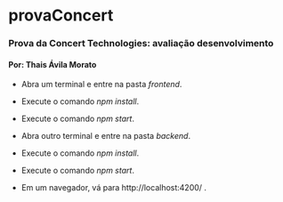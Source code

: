 # provaConcert
### Prova da Concert Technologies: avaliação desenvolvimento
#### Por: Thais Ávila Morato

- Abra um terminal e entre na pasta _frontend_.
- Execute o comando _npm install_.
- Execute o comando _npm start_.

- Abra outro terminal e entre na pasta _backend_.
- Execute o comando _npm install_.
- Execute o comando _npm start_.

- Em um navegador, vá para http://localhost:4200/ .
